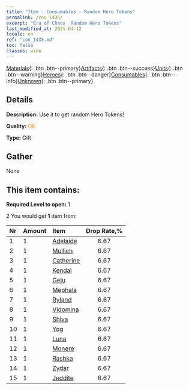 ```yaml
---
title: "Item - Consumables - Random Hero Tokens"
permalink: /con_1435/
excerpt: "Era of Chaos  Random Hero Tokens"
last_modified_at: 2021-04-12
locale: en
ref: "con_1435.md"
toc: false
classes: wide
---
```

 [Materials](/Items/){: .btn .btn--primary}[Artifacts](/Items/Artifacts/){: .btn .btn--success}[Units](/Items/Units/){: .btn .btn--warning}[Heroes](/Items/Heroes/){: .btn .btn--danger}[Consumables](/Items/Consumables/){: .btn .btn--info}[Unknown](/Items/Unknown/){: .btn .btn--primary}

## Details
 **Description:** Use it to get random Hero Tokens!

 **Quality:** <span style="color: #FF8C00">OK</span>

 **Type:** Gift

## Gather

  None

## This item contains:

 **Required Level to open:** 1

 2 You would get **1** item  from:

  | Nr | Amount |     Item    | Drop Rate,% |
  |:---|:-------|:------------|:---------:|
  | 1 | 1 | [Adelaide](/Items/her_359/) | 6.67 | 
  | 2 | 1 | [Mullich](/Items/her_360/) | 6.67 | 
  | 3 | 1 | [Catherine](/Items/her_361/) | 6.67 | 
  | 4 | 1 | [Kendal](/Items/her_363/) | 6.67 | 
  | 5 | 1 | [Gelu](/Items/her_366/) | 6.67 | 
  | 6 | 1 | [Mephala](/Items/her_367/) | 6.67 | 
  | 7 | 1 | [Ryland](/Items/her_368/) | 6.67 | 
  | 8 | 1 | [Vidomina](/Items/her_372/) | 6.67 | 
  | 9 | 1 | [Shiva](/Items/her_376/) | 6.67 | 
  | 10 | 1 | [Yog](/Items/her_377/) | 6.67 | 
  | 11 | 1 | [Luna](/Items/her_378/) | 6.67 | 
  | 12 | 1 | [Monere](/Items/her_379/) | 6.67 | 
  | 13 | 1 | [Rashka](/Items/her_384/) | 6.67 | 
  | 14 | 1 | [Zydar](/Items/her_385/) | 6.67 | 
  | 15 | 1 | [Jeddite](/Items/her_391/) | 6.67 | 
